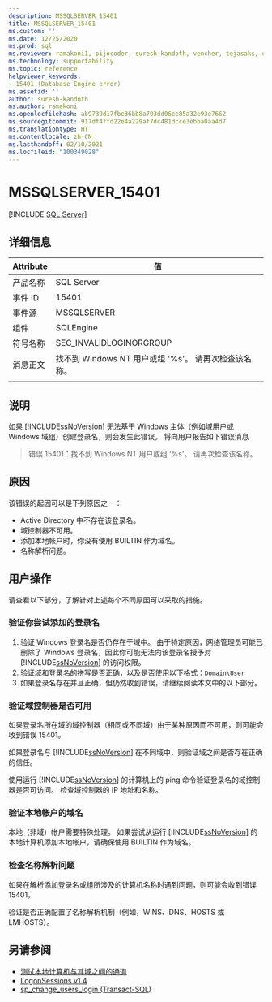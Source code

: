 ```yaml
---
description: MSSQLSERVER_15401
title: MSSQLSERVER_15401
ms.custom: ''
ms.date: 12/25/2020
ms.prod: sql
ms.reviewer: ramakoni1, pijocoder, suresh-kandoth, vencher, tejasaks, docast
ms.technology: supportability
ms.topic: reference
helpviewer_keywords:
- 15401 (Database Engine error)
ms.assetid: ''
author: suresh-kandoth
ms.author: ramakoni
ms.openlocfilehash: ab9739d17fbe36bb8a703dd06ee85a32e93e7662
ms.sourcegitcommit: 917df4ffd22e4a229af7dc481dcce3ebba0aa4d7
ms.translationtype: HT
ms.contentlocale: zh-CN
ms.lasthandoff: 02/10/2021
ms.locfileid: "100349028"
---
```

# <a name="mssqlserver_15401"></a>MSSQLSERVER_15401
 [!INCLUDE [SQL Server](../../includes/applies-to-version/sqlserver.md)]

## <a name="details"></a>详细信息

|Attribute|值|
|---|---|
|产品名称|SQL Server|
|事件 ID|15401|
|事件源|MSSQLSERVER|
|组件|SQLEngine|
|符号名称|SEC_INVALIDLOGINORGROUP|
|消息正文|找不到 Windows NT 用户或组 '%s'。 请再次检查该名称。|
||

## <a name="explanation"></a>说明

如果 [!INCLUDE[ssNoVersion](../../includes/ssnoversion-md.md)] 无法基于 Windows 主体（例如域用户或 Windows 域组）创建登录名，则会发生此错误。 将向用户报告如下错误消息

> 错误 15401：找不到 Windows NT 用户或组 '%s'。 请再次检查该名称。

## <a name="cause"></a>原因

该错误的起因可以是下列原因之一：

- Active Directory 中不存在该登录名。
- 域控制器不可用。
- 添加本地帐户时，你没有使用 BUILTIN 作为域名。
- 名称解析问题。

## <a name="user-action"></a>用户操作

请查看以下部分，了解针对上述每个不同原因可以采取的措施。

### <a name="verify-the-login-you-are-trying-to-add"></a>验证你尝试添加的登录名

1. 验证 Windows 登录名是否仍存在于域中。 由于特定原因，网络管理员可能已删除了 Windows 登录名，因此你可能无法向该登录名授予对 [!INCLUDE[ssNoVersion](../../includes/ssnoversion-md.md)] 的访问权限。
1. 验证域和登录名的拼写是否正确，以及是否使用以下格式：`Domain\User`
1. 如果登录名存在并且正确，但仍然收到错误，请继续阅读本文中的以下部分。

### <a name="verify-if-the-domain-controller-is-available"></a>验证域控制器是否可用

如果登录名所在域的域控制器（相同或不同域）由于某种原因而不可用，则可能会收到错误 15401。

如果登录名与 [!INCLUDE[ssNoVersion](../../includes/ssnoversion-md.md)] 在不同域中，则验证域之间是否存在正确的信任。

使用运行 [!INCLUDE[ssNoVersion](../../includes/ssnoversion-md.md)] 的计算机上的 ping 命令验证登录名的域控制器是否可访问。 检查域控制器的 IP 地址和名称。

### <a name="verify-the-domain-name-for-local-accounts"></a>验证本地帐户的域名

本地（非域）帐户需要特殊处理。 如果尝试从运行 [!INCLUDE[ssNoVersion](../../includes/ssnoversion-md.md)] 的本地计算机添加本地帐户，请确保使用 BUILTIN 作为域名。

### <a name="check-for-name-resolution-issues"></a>检查名称解析问题

如果在解析添加登录名或组所涉及的计算机名称时遇到问题，则可能会收到错误 15401。

验证是否正确配置了名称解析机制（例如，WINS、DNS、HOSTS 或 LMHOSTS）。

## <a name="see-also"></a>另请参阅

- [测试本地计算机与其域之间的通道](/powershell/module/microsoft.powershell.management/test-computersecurechannel#example-1--test-a-channel-between-the-local-computer-and-its-domain)
- [LogonSessions v1.4](/sysinternals/downloads/logonsessions)
- [sp_change_users_login (Transact-SQL)](../system-stored-procedures/sp-change-users-login-transact-sql.md)